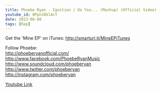 ```yaml
---
title: Phoebe Ryan - Ignition / Do You... (Mashup) (Official Video)
youtube_id: 0PpnJ0klAcY
date: 2023-06-08
tags: [Rap]
---
```

Get the 'Mine EP' on iTunes: <http://smarturl.it/MineEPiTunes>  

Follow Phoebe:  
<http://phoeberyanofficial.com/>  
<http://www.facebook.com/PhoebeRyanMusic>  
<http://www.soundcloud.com/phoeberyan>  
<http://www.twitter.com/phoeberyan>  
<http://instagram.com/phoeberyan>  
  
[Youtube Link](https://www.youtube.com/watch?v=0PpnJ0klAcY)  
